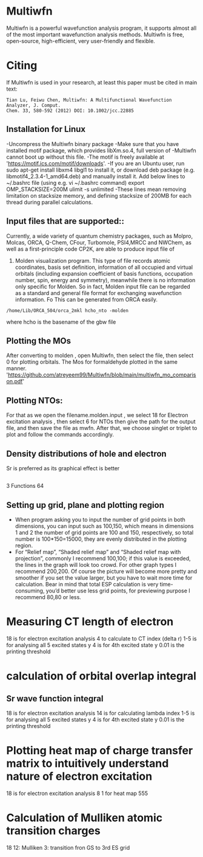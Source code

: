 # Multiwfn
Multiwfn is a powerful wavefunction analysis program, it supports almost all of the most important wavefunction analysis methods. Multiwfn is free, open-source, high-efficient, very user-friendly and flexible. 
# Citing 
If Multiwfn is used in your research, at least this paper must be cited in main text:
```
Tian Lu, Feiwu Chen, Multiwfn: A Multifunctional Wavefunction Analyzer, J. Comput.
Chem. 33, 580-592 (2012) DOI: 10.1002/jcc.22885
```
## Installation for Linux
-Uncompress the Multiwfn binary package
-Make sure that you have installed motif package, which provides libXm.so.4, full version of
-Multiwfn cannot boot up without this file. 
-The motif is freely available at 'https://motif.ics.com/motif/downloads'. 
-If you are an Ubuntu user, run sudo apt-get install libxm4 libgl1 to install it, or download deb package (e.g. libmotif4_2.3.4-1_amd64.deb) and manually install it.
Add below lines to ~/.bashrc file (using e.g. vi ~/.bashrc command)
export OMP_STACKSIZE=200M
ulimit -s unlimited
-These lines mean removing limitation on stacksize memory, and defining stacksize of 200MB for each thread during parallel calculations.

## Input files that are supported::
   Currently, a wide variety of quantum chemistry packages, such as Molpro, Molcas, ORCA, Q-Chem, CFour, Turbomole, PSI4,MRCC and NWChem, as well as a first-principle code CP2K, are able to produce input file of
  1) Molden visualization program.
     This type of file records atomic coordinates, basis set definition, information of all occupied and virtual orbitals (including expansion coefficient of basis functions, occupation number, spin, energy and symmetry), meanwhile there is no information only specific for Molden. So in fact, Molden input file can be regarded as a standard and general file format for exchanging wavefunction information. Fo
   This can be generated from ORCA easily.
```
/home/Lib/ORCA_504/orca_2mkl hcho_nto -molden
```
where hcho is the basename of the gbw file

## Plotting the MOs 
After converting to molden , open Multiwfn, then select the file, then select 0 for plotting orbitals.
The Mos for formaldehyde plotted in the same manner.
'https://github.com/atreyeem99/Multiwfn/blob/main/multiwfn_mo_comparison.pdf'

## Plotting NTOs:
For that as we open the filename.molden.input , we select 18 for Electron excitation analysis , then select 6 for NTOs then give the path for the output file, and then save the file as mwfn.
After that, we choose singlet or triplet to plot and follow the commands accordingly.

## Density distributions of hole and electron
Sr is preferred as its graphical effect is better
##
3 Functions
64
##  Setting up grid, plane and plotting region

- When program asking you to input the number of grid points in both dimensions, you can input such as 100,150, which means in dimensions 1 and 2 the number of grid points are 100 and 150, respectively, so total number is 100*150=15000, they   are evenly distributed in the plotting region.
- For “Relief map”, “Shaded relief map” and “Shaded relief map with projection”, commonly I recommend 100,100; if this value is exceeded, the lines in the graph will look too crowd. For other graph types I recommend 200,200. Of course the picture will become more pretty and smoother if you set the value larger, but you have to wait more time for calculation. Bear in mind that total ESP calculation is very time-consuming, you’d better use less grid points, for previewing purpose I recommend 80,80 or less.
# Measuring CT length of electron
18 is for electron excitation analysis
4 to calculate to CT index (delta r)
1-5 is for analysing all 5 excited states
y
4 is for 4th excited state
y
0.01 is the printing threshold


# calculation of orbital overlap integral
## Sr wave function integral
18 is for electron excitation analysis
14 is for calculating lambda index
1-5 is for analysing all 5 excited states
y
4 is for 4th excited state
y
0.01 is the printing threshold
# Plotting heat map of charge transfer matrix to intuitively understand nature of electron excitation
18 is for electron excitation analysis
8
1 for heat map
555
# Calculation of Mulliken atomic transition charges
18
12: Mulliken
3: transition fron GS to 3rd ES
grid
